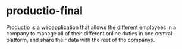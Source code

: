 # productio-final

Productio is a webapplication that allows the different employees in a company to manage all of their different online duties in one central
platform, and share their data with the rest of the companys.
